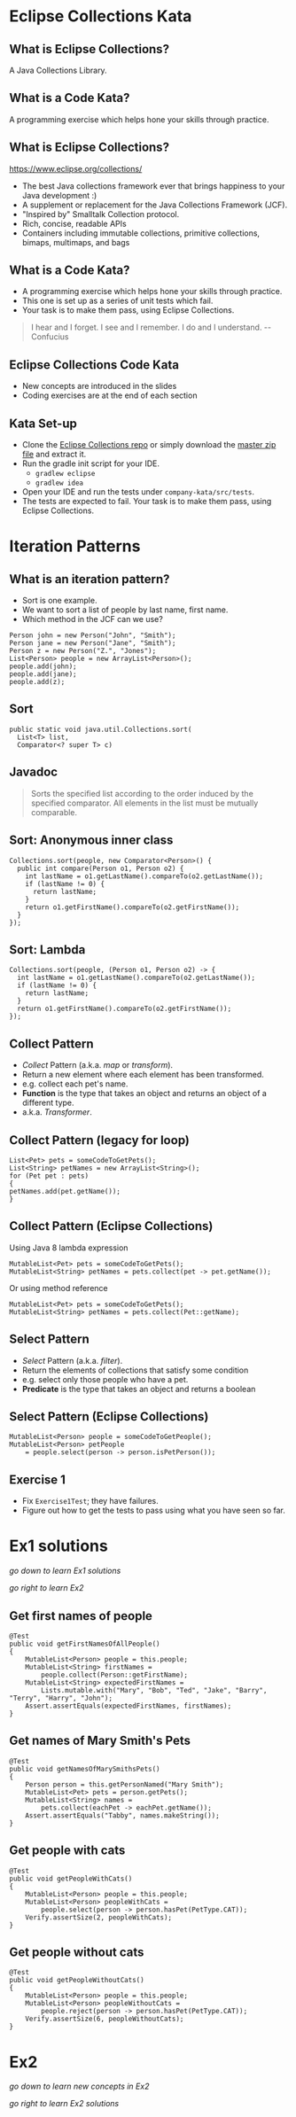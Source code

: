 Eclipse Collections Kata
========================


What is Eclipse Collections?
-----------------------
A Java Collections Library.

What is a Code Kata?
--------------------

A programming exercise which helps hone your skills through practice.


What is Eclipse	Collections?
----------------------------

https://www.eclipse.org/collections/

* The best Java collections framework ever that brings happiness to your Java development :)
* A supplement or replacement for the Java Collections Framework (JCF).
* "Inspired by" Smalltalk Collection protocol.
* Rich, concise, readable APIs
* Containers including immutable collections, primitive collections, bimaps, multimaps, and bags


What is a Code Kata?
--------------------
* A programming exercise which helps hone your skills through practice.
* This one is set up as a series of unit tests which fail.
* Your task is to make them pass, using Eclipse Collections.

> I hear and I forget.
  I see and I remember.
  I do and I understand.
  -- Confucius


Eclipse Collections Code Kata
-----------------------------

* New concepts are introduced in the slides
* Coding exercises are at the end of each section



Kata Set-up
-----------
* Clone the [Eclipse Collections repo](https://github.com/eclipse/eclipse-collections-kata) or simply download the [master zip file](https://github.com/eclipse/eclipse-collections-kata/archive/master.zip) and extract it.
* Run the gradle init script for your IDE.
  * `gradlew eclipse`
  * `gradlew idea`
* Open your IDE and run the tests under `company-kata/src/tests`.
* The tests are expected to fail. Your task is to make them pass, using Eclipse Collections.



Iteration Patterns
==================


What is an iteration pattern?
-----------------------------

* Sort is one example.
* We want to sort a list of people by last name, first name.
* Which method in the JCF can we use?

```
Person john = new Person("John", "Smith");
Person jane = new Person("Jane", "Smith");
Person z = new Person("Z.", "Jones");
List<Person> people = new ArrayList<Person>();
people.add(john);
people.add(jane);
people.add(z);
```



Sort
----

```
public static void java.util.Collections.sort(
  List<T> list,
  Comparator<? super T> c)
```

Javadoc
-------

> Sorts the specified list according to the order induced by the specified comparator.
> All elements in the list must be mutually comparable.


Sort: Anonymous inner class
---------------------------

```
Collections.sort(people, new Comparator<Person>() {
  public int compare(Person o1, Person o2) {
	int lastName = o1.getLastName().compareTo(o2.getLastName());
	if (lastName != 0) {
	  return lastName;
	}
    return o1.getFirstName().compareTo(o2.getFirstName());
  }
});
```


Sort: Lambda
------------

```
Collections.sort(people, (Person o1, Person o2) -> {
  int lastName = o1.getLastName().compareTo(o2.getLastName());
  if (lastName != 0) {
	return lastName;
  }
  return o1.getFirstName().compareTo(o2.getFirstName());
});
```


Collect Pattern
---------------
* _Collect_ Pattern (a.k.a. _map_ or _transform_).
* Return a new element where each element has been transformed.
* e.g. collect each pet's name.
* __Function__ is the type that takes an object and returns an object of a different type.
* a.k.a. _Transformer_.


Collect Pattern (legacy for loop)
---------------------------------

```
List<Pet> pets = someCodeToGetPets();
List<String> petNames = new ArrayList<String>();	
for (Pet pet : pets)	
{
petNames.add(pet.getName());	
}
```


Collect Pattern (Eclipse Collections)
-------------------------------------

Using Java 8 lambda expression
```
MutableList<Pet> pets = someCodeToGetPets();
MutableList<String> petNames = pets.collect(pet -> pet.getName());	
```

Or using method reference
```
MutableList<Pet> pets = someCodeToGetPets();
MutableList<String> petNames = pets.collect(Pet::getName);	
```


Select Pattern
--------------
* _Select_ Pattern (a.k.a. _filter_).
* Return the elements of collections that satisfy some condition
* e.g. select only those people who have a pet.
* __Predicate__ is the type that takes an object and returns a boolean


Select Pattern (Eclipse Collections)
------------------------------------

```
MutableList<Person> people = someCodeToGetPeople();
MutableList<Person> petPeople 
    = people.select(person -> person.isPetPerson());	
```


Exercise 1
----------
* Fix `Exercise1Test`; they have failures.
* Figure out how to get the tests to pass using what you have seen so far.



Ex1 solutions
=============

*go down to learn Ex1 solutions*

*go right to learn Ex2*


Get first names of people
-------------------------
```
@Test
public void getFirstNamesOfAllPeople()
{
    MutableList<Person> people = this.people;
    MutableList<String> firstNames = 
        people.collect(Person::getFirstName);
    MutableList<String> expectedFirstNames = 
        Lists.mutable.with("Mary", "Bob", "Ted", "Jake", "Barry", "Terry", "Harry", "John");
    Assert.assertEquals(expectedFirstNames, firstNames);
}
```


Get names of Mary Smith's Pets
------------------------------
```
@Test
public void getNamesOfMarySmithsPets()
{
    Person person = this.getPersonNamed("Mary Smith");
    MutableList<Pet> pets = person.getPets();
    MutableList<String> names = 
        pets.collect(eachPet -> eachPet.getName()); 
    Assert.assertEquals("Tabby", names.makeString());
}
```


Get people with cats
--------------------
```
@Test
public void getPeopleWithCats()
{
    MutableList<Person> people = this.people;
    MutableList<Person> peopleWithCats = 
        people.select(person -> person.hasPet(PetType.CAT));
    Verify.assertSize(2, peopleWithCats);
}
```


Get people without cats
-----------------------
```
@Test
public void getPeopleWithoutCats()
{
    MutableList<Person> people = this.people;
    MutableList<Person> peopleWithoutCats = 
        people.reject(person -> person.hasPet(PetType.CAT));
    Verify.assertSize(6, peopleWithoutCats);
}
```



Ex2
===

*go down to learn new concepts in Ex2*

*go right to learn Ex2 solutions*
